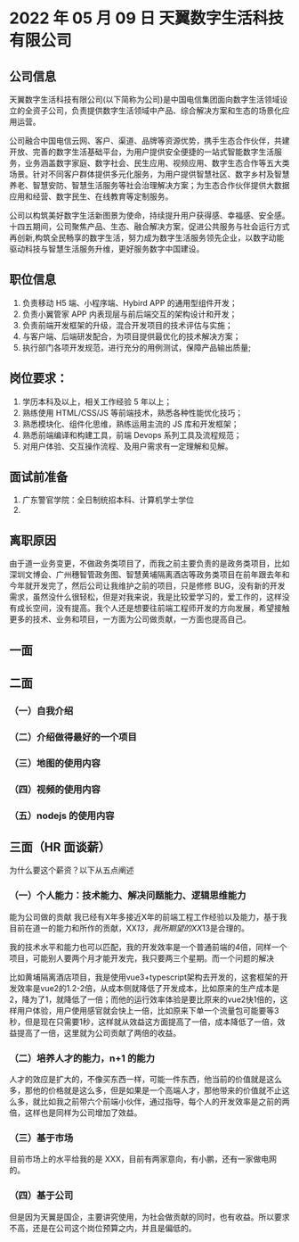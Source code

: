 # 2022 年 05 月 09 日 天翼数字生活科技有限公司

## 公司信息

天翼数字生活科技有限公司(以下简称为公司)是中国电信集团面向数字生活领域设立的全资子公司，负责提供数字生活领域中产品、综合解决方案和生态的场景化应用运营。

公司融合中国电信云网、客户、渠道、品牌等资源优势，携手生态合作伙伴，共建开放、完善的数字生活基础平台，为用户提供安全便捷的一站式智能数字生活服务，业务涵盖数字家庭、数字社会、民生应用、视频应用、数字生态合作等五大类场景。针对不同客户群体提供多元化服务，为用户提供智慧社区、数字乡村及智慧养老、智慧安防、智慧生活服务等社会治理解决方案；为生态合作伙伴提供大数据应用和经营、数字民生、在线教育等定制服务。

公司以构筑美好数字生活新图景为使命，持续提升用户获得感、幸福感、安全感。十四五期间，公司聚焦产品、生态、融合解决方案，促进公共服务与社会运行方式再创新,构筑全民畅享的数字生活，努力成为数字生活服务领先企业，以数字动能驱动科技与智慧生活服务升维，更好服务数字中国建设。

## 职位信息

1. 负责移动 H5 端、小程序端、Hybird APP 的通用型组件开发；
2. 负责小翼管家 APP 内表现层与前后端交互的架构设计和开发；
3. 负责前端开发框架的升级，混合开发项目的技术评估与实施；
4. 与客户端、后端研发配合，为项目提供最优化的技术解决方案；
5. 执行部门各项开发规范，进行充分的用例测试，保障产品输出质量;

## 岗位要求：

1. 学历本科及以上，相关工作经验 5 年以上；
2. 熟练使用 HTML/CSS/JS 等前端技术，熟悉各种性能优化技巧；
3. 熟悉模块化、组件化思维，熟练运用主流的 JS 库和开发框架；
4. 熟悉前端编译和构建工具，前端 Devops 系列工具及流程规范；
5. 对用户体验、交互操作流程、及用户需求有一定理解和见解。

## 面试前准备

1. 广东警官学院：全日制统招本科、计算机学士学位
2.

## 离职原因

由于道一业务变更，不做政务类项目了，而我之前主要负责的是政务类项目，比如深圳文博会、广州穗智管政务图、智慧黄埔隔离酒店等政务类项目在前年跟去年和今年就开发完了，然后公司让我维护之前的项目，只是修修 BUG，没有新的开发需求，虽然没什么很轻松，但是对我来说，我是比较爱学习的，爱工作的，这样没有成长空间，没有提高。我个人还是想要往前端工程师开发的方向发展，希望接触更多的技术、业务和项目，一方面为公司做贡献，一方面也提高自己。

## 一面

## 二面

### （一）自我介绍

### （二）介绍做得最好的一个项目

### （三）地图的使用内容

### （四）视频的使用内容

### （五）nodejs 的使用内容

## 三面（HR 面谈薪）

为什么要这个薪资？以下从五点阐述

### （一）个人能力：技术能力、解决问题能力、逻辑思维能力
能为公司做的贡献
我已经有X年多接近X年的前端工程工作经验以及能力，基于我目前在道一的能力和所作的贡献，XX*13，我所期望的XX*13是合理的。

我的技术水平和能力也可以匹配，我的开发效率是一个普通前端的4倍，同样一个项目，可能别人要两个月才能开发完，我只要两三个星期。而一个问题的解决

比如黄埔隔离酒店项目，我是使用vue3+typescript架构去开发的，这套框架的开发效率是vue2的1.2-2倍，从成本侧就降低了开发成本，比如原来的生产成本是2，降为了1，就降低了一倍；而他的运行效率体验是要比原来的vue2快1倍的，这样用户体验，用户使用感官就会快上一倍，比如原来下单一个流量包可能要等3秒，但是现在只需要1秒，这样就从效益这方面提高了一倍，成本降低了一倍，效益提高了一倍，这里就为公司贡献了两倍的收益。

### （二）培养人才的能力，n+1 的能力

人才的效应是扩大的，不像买东西一样，可能一件东西，他当前的价值就是这么多，那他的价格就是这么多，但是如果是一个高端人才，那他带来的价值就不止这么多，就比如我之前带六个前端小伙伴，通过指导，每个人的开发效率是之前的两倍，这样也是同样为公司增加了效益。

### （三）基于市场

目前市场上的水平给我的是 XXX，目前有两家意向，有小鹏，还有一家做电网的。

### （四）基于公司

但是因为天翼是国企，主要讲究使用，为社会做贡献的同时，也有收益。所以要求不高，还是在公司这个岗位预算之内，并且是偏低的。
